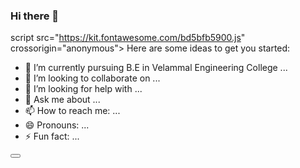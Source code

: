 ### Hi there 👋


script src="https://kit.fontawesome.com/bd5bfb5900.js" crossorigin="anonymous"></script>
    <link rel="preconnect" href="https://fonts.gstatic.com">
Here are some ideas to get you started:

- 🌱 I’m currently pursuing B.E in Velammal Engineering College ...
- 👯 I’m looking to collaborate on ...
- 🤔 I’m looking for help with ...
- 💬 Ask me about ...
- 📫 How to reach me: ...
- 😄 Pronouns: ...
- ⚡ Fun fact: ...

<a href="https://www.linkedin.com/in/yuvaneshwaran-nagarajan-a00087145/"><button class="btn"><i class="fab fa-linkedin"></i> </button></a>

